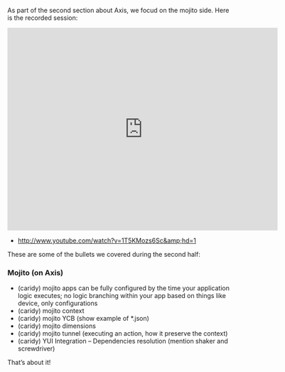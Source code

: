 <p>As part of the second section about Axis, we focud on the mojito side. Here is the recorded session:</p>
<p><iframe width="608" height="456" src="http://www.youtube.com/embed/1T5KMozs6Sc" frameborder="0" allowfullscreen=""></iframe><br>

 * http://www.youtube.com/watch?v=1T5KMozs6Sc&amp;hd=1

<p>These are some of the bullets we covered during the second half:</p>
<h3>Mojito (on Axis)</h3>
<ul>
<li>(caridy) mojito apps can be fully configured by the time your application logic executes; no logic branching within your app based on things like device, only configurations</li>
<li>(caridy) mojito context</li>
<li>(caridy) mojito YCB (show example of *.json)</li>
<li>(caridy) mojito dimensions</li>
<li>(caridy) mojito tunnel (executing an action, how it preserve the context)</li>
<li>(caridy) YUI Integration – Dependencies resolution (mention shaker and screwdriver)</li>
</ul>
<p>That’s about it!</p>